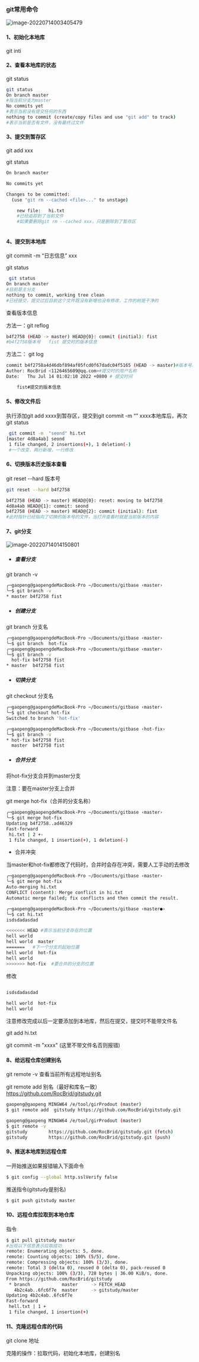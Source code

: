 ### git常用命令

![image-20220714003405479](https://typora778-1302470382.cos.ap-shanghai.myqcloud.com/mactypora202207140034606.png)

#### 1、初始化本地库

git inti 

#### 2、查看本地库的状态

git status

```bash
git status
On branch master
#指当前分支为master
No commits yet
#表示当前没有提交任何的东西
nothing to commit (create/copy files and use "git add" to track)
#表示当前是否有文件，没有最终过文件
```

#### 3、提交到暂存区

git add  xxx

git status

```bash
On branch master

No commits yet

Changes to be committed:
  (use "git rm --cached <file>..." to unstage)

	new file:   hi.txt
	#已经追踪到了当前文件
	#如果要删除git rm --cached xxx，只是删除到了暂存区
	
```

#### 4、提交到本地库

git commit -m   “日志信息”  xxx

git status 

```bash
 git status
On branch master 
#目前是主分支
nothing to commit, working tree clean
#已经提交，提交过后目前这个文件既没有新增也没有修改，工作的树是干净的
```

查看版本信息

方法一：git reflog

```bash
b4f2758 (HEAD -> master) HEAD@{0}: commit (initial): fist
#b4f2758版本号   fist 提交时的版本信息
```

方法二： git  log

```bash
commit b4f2758a4d46dbf894af05fcd0f67dadc04f5165 (HEAD -> master)#版本号以及分支
Author: RocBrid <1126465609@qq.com>#提交时的用户名称
Date:   Thu Jul 14 01:02:10 2022 +0800 # 提交时间

    fist#提交的版本信息
```

#### 5、修改文件后

执行添加git  add xxxx到暂存区，提交到git  commit -m  “”  xxxx本地库后，再次 git status

```bash
 git commit -m  "seond" hi.txt
[master 4d8a4ab] seond
 1 file changed, 2 insertions(+), 1 deletion(-)
 #一个改变，两行新增，一行修改
```

#### 6、切换版本历史版本查看

git reset --hard 版本号

```bash
git reset --hard b4f2758
```

```bash
b4f2758 (HEAD -> master) HEAD@{0}: reset: moving to b4f2758
4d8a4ab HEAD@{1}: commit: seond
b4f2758 (HEAD -> master) HEAD@{2}: commit (initial): fist
#此时指针已经指向了切换的版本号的文件，当打开查看时就是当前版本的内容
```

#### 7、git分支

![image-20220714014150801](https://typora778-1302470382.cos.ap-shanghai.myqcloud.com/mactypora202207140141881.png)

- ##### 查看分支

git branch -v 

```bash
╭─gaopeng@gaopengdeMacBook-Pro ~/Documents/gitbase ‹master›
╰─$ git branch -v
* master b4f2758 fist
```

- ##### 创建分支

git branch 分支名

```bash
╭─gaopeng@gaopengdeMacBook-Pro ~/Documents/gitbase ‹master›
╰─$ git branch  hot-fix
╭─gaopeng@gaopengdeMacBook-Pro ~/Documents/gitbase ‹master›
╰─$ git branch -v
  hot-fix b4f2758 fist
* master  b4f2758 fist
```

- ##### 切换分支

git checkout 分支名

```bash
╭─gaopeng@gaopengdeMacBook-Pro ~/Documents/gitbase ‹master›
╰─$ git checkout hot-fix
Switched to branch 'hot-fix'

╭─gaopeng@gaopengdeMacBook-Pro ~/Documents/gitbase ‹hot-fix›
╰─$ git branch -v
* hot-fix b4f2758 fist
  master  b4f2758 fist
```

- ##### 合并分支

将hot-fix分支合并到master分支

注意：要在master分支上合并

git merge hot-fix（合并的分支名称）

```bash
╭─gaopeng@gaopengdeMacBook-Pro ~/Documents/gitbase ‹master›
╰─$ git merge hot-fix
Updating b4f2758..ad46329
Fast-forward
 hi.txt | 2 +-
 1 file changed, 1 insertion(+), 1 deletion(-)
```

- 合并冲突

当master和hot-fix都修改了代码时，合并时会存在冲突，需要人工手动的去修改

```bash
╭─gaopeng@gaopengdeMacBook-Pro ~/Documents/gitbase ‹master›
╰─$ git merge hot-fix
Auto-merging hi.txt
CONFLICT (content): Merge conflict in hi.txt
Automatic merge failed; fix conflicts and then commit the result.
```

```bash
╭─gaopeng@gaopengdeMacBook-Pro ~/Documents/gitbase ‹master●›
╰─$ cat hi.txt                                                                                                      
isdsdadasdad

<<<<<<< HEAD #表示当前分支存在的位置
hell world
hell world  master
=======   #下一个分支的起始位置
hell world  hot-fix
hell world
>>>>>>> hot-fix  #要合并的分支的位置
```

修改

```bash
                                                                                               
isdsdadasdad

hell world  hot-fix
hell world
```

注意修改完成以后一定要添加到本地库，然后在提交，提交时不能带文件名

git add hi.txt

git commit   -m "xxxx"   (这里不带文件名否则报错)

#### 8、给远程仓库创建别名

git remote -v 查看当前所有远程地址别名

git remote add  别名（最好和库名一致） https://github.com/RocBrid/gitstudy.git

```bash
gaopeng@gaopeng MINGW64 /e/tool/girProdout (master)
$ git remote add  gitstudy https://github.com/RocBrid/gitstudy.git

gaopeng@gaopeng MINGW64 /e/tool/girProdout (master)
$ git remote -v
gitstudy        https://github.com/RocBrid/gitstudy.git (fetch)
gitstudy        https://github.com/RocBrid/gitstudy.git (push)
```

#### 9、推送本地库到远程仓库

一开始推送如果报错输入下面命令

```bash
$ git config --global http.sslVerify false
```

推送指令(gitstudy是别名)

```bash
$ git push gitstudy master
```

#### 10、远程仓库拉取到本地仓库

指令

```bash
$ git pull gitstudy master
#出现以下信息表示拉取成功
remote: Enumerating objects: 5, done.
remote: Counting objects: 100% (5/5), done.
remote: Compressing objects: 100% (3/3), done.
remote: Total 3 (delta 0), reused 0 (delta 0), pack-reused 0
Unpacking objects: 100% (3/3), 728 bytes | 36.00 KiB/s, done.
From https://github.com/RocBrid/gitstudy
 * branch            master     -> FETCH_HEAD
   4b2c4ab..6fc6f7e  master     -> gitstudy/master
Updating 4b2c4ab..6fc6f7e
Fast-forward
 hell.txt | 1 +
 1 file changed, 1 insertion(+)

```

#### 11、克隆远程仓库的代码

git clone   地址

克隆的操作：拉取代码，初始化本地库，创建别名
